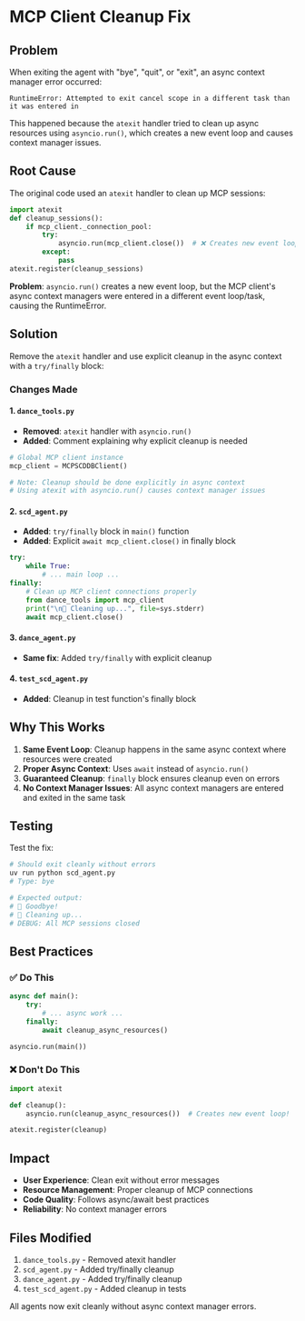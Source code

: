 # MCP Client Cleanup Fix

## Problem

When exiting the agent with "bye", "quit", or "exit", an async context manager error occurred:

```
RuntimeError: Attempted to exit cancel scope in a different task than it was entered in
```

This happened because the `atexit` handler tried to clean up async resources using `asyncio.run()`, which creates a new event loop and causes context manager issues.

## Root Cause

The original code used an `atexit` handler to clean up MCP sessions:

```python
import atexit
def cleanup_sessions():
    if mcp_client._connection_pool:
        try:
            asyncio.run(mcp_client.close())  # ❌ Creates new event loop
        except:
            pass
atexit.register(cleanup_sessions)
```

**Problem**: `asyncio.run()` creates a new event loop, but the MCP client's async context managers were entered in a different event loop/task, causing the RuntimeError.

## Solution

Remove the `atexit` handler and use explicit cleanup in the async context with a `try/finally` block:

### Changes Made

#### 1. `dance_tools.py`
- **Removed**: `atexit` handler with `asyncio.run()`
- **Added**: Comment explaining why explicit cleanup is needed

```python
# Global MCP client instance
mcp_client = MCPSCDDBClient()

# Note: Cleanup should be done explicitly in async context
# Using atexit with asyncio.run() causes context manager issues
```

#### 2. `scd_agent.py`
- **Added**: `try/finally` block in `main()` function
- **Added**: Explicit `await mcp_client.close()` in finally block

```python
try:
    while True:
        # ... main loop ...
finally:
    # Clean up MCP client connections properly
    from dance_tools import mcp_client
    print("\n🧹 Cleaning up...", file=sys.stderr)
    await mcp_client.close()
```

#### 3. `dance_agent.py`
- **Same fix**: Added `try/finally` with explicit cleanup

#### 4. `test_scd_agent.py`
- **Added**: Cleanup in test function's finally block

## Why This Works

1. **Same Event Loop**: Cleanup happens in the same async context where resources were created
2. **Proper Async Context**: Uses `await` instead of `asyncio.run()`
3. **Guaranteed Cleanup**: `finally` block ensures cleanup even on errors
4. **No Context Manager Issues**: All async context managers are entered and exited in the same task

## Testing

Test the fix:

```bash
# Should exit cleanly without errors
uv run python scd_agent.py
# Type: bye

# Expected output:
# 👋 Goodbye!
# 🧹 Cleaning up...
# DEBUG: All MCP sessions closed
```

## Best Practices

### ✅ Do This
```python
async def main():
    try:
        # ... async work ...
    finally:
        await cleanup_async_resources()

asyncio.run(main())
```

### ❌ Don't Do This
```python
import atexit

def cleanup():
    asyncio.run(cleanup_async_resources())  # Creates new event loop!

atexit.register(cleanup)
```

## Impact

- **User Experience**: Clean exit without error messages
- **Resource Management**: Proper cleanup of MCP connections
- **Code Quality**: Follows async/await best practices
- **Reliability**: No context manager errors

## Files Modified

1. `dance_tools.py` - Removed atexit handler
2. `scd_agent.py` - Added try/finally cleanup
3. `dance_agent.py` - Added try/finally cleanup
4. `test_scd_agent.py` - Added cleanup in tests

All agents now exit cleanly without async context manager errors.
